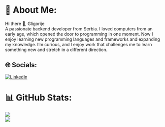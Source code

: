 # 💫 About Me:
Hi there 👋, Gligorije<br>A passionate backend developer from Serbia.
I loved computers from an early age, which opened the door to programming in one moment. Now I enjoy learning new programming languages and frameworks and expanding my knowledge. I’m curious, and I enjoy work that challenges me to learn something new and stretch in a different direction.

## 🌐 Socials:
[![LinkedIn](https://img.shields.io/badge/LinkedIn-%230077B5.svg?logo=linkedin&logoColor=white)](https://linkedin.com/in/gligorije-petrović-b25bb5247) 

# 📊 GitHub Stats:
![](https://github-readme-stats.vercel.app/api?username=usamplazo&theme=dark&hide_border=false&include_all_commits=false&count_private=false)<br/>
![](https://github-readme-stats.vercel.app/api/top-langs/?username=usamplazo&theme=dark&hide_border=false&include_all_commits=false&count_private=false&layout=compact)

